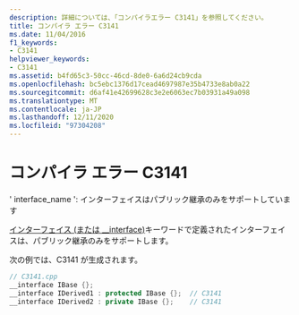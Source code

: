 ```yaml
---
description: 詳細については、「コンパイラエラー C3141」を参照してください。
title: コンパイラ エラー C3141
ms.date: 11/04/2016
f1_keywords:
- C3141
helpviewer_keywords:
- C3141
ms.assetid: b4fd65c3-50cc-46cd-8de0-6a6d24cb9cda
ms.openlocfilehash: bc5ebc1376d17cead4697987e35b4733e8ab0a22
ms.sourcegitcommit: d6af41e42699628c3e2e6063ec7b03931a49a098
ms.translationtype: MT
ms.contentlocale: ja-JP
ms.lasthandoff: 12/11/2020
ms.locfileid: "97304208"
---
```

# <a name="compiler-error-c3141"></a>コンパイラ エラー C3141

' interface_name ': インターフェイスはパブリック継承のみをサポートしています

[インターフェイス (または __interface)](../../cpp/interface.md)キーワードで定義されたインターフェイスは、パブリック継承のみをサポートします。

次の例では、C3141 が生成されます。

```cpp
// C3141.cpp
__interface IBase {};
__interface IDerived1 : protected IBase {};  // C3141
__interface IDerived2 : private IBase {};    // C3141
```
